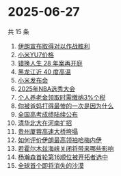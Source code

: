 # 2025-06-27

共 15 条

<!-- BEGIN -->
<!-- 最后更新时间 Fri Jun 27 2025 02:31:16 GMT+0800 (China Standard Time) -->

1. [伊朗宣布取得对以作战胜利](https://www.zhihu.com/search?q=%E4%BC%8A%E6%9C%97%E5%AE%A3%E5%B8%83%E5%8F%96%E5%BE%97%E5%AF%B9%E4%BB%A5%E4%BD%9C%E6%88%98%E8%83%9C%E5%88%A9)
1. [小米YU7价格](https://www.zhihu.com/search?q=%E5%B0%8F%E7%B1%B3YU7%E4%BB%B7%E6%A0%BC)
1. [错换人生 28 年案再开庭](https://www.zhihu.com/search?q=%E9%94%99%E6%8D%A2%E4%BA%BA%E7%94%9F%2028%20%E5%B9%B4%E6%A1%88%E5%86%8D%E5%BC%80%E5%BA%AD)
1. [黑龙江近 40 度高温](https://www.zhihu.com/search?q=%E9%BB%91%E9%BE%99%E6%B1%9F%E8%BF%91%2040%20%E5%BA%A6%E9%AB%98%E6%B8%A9)
1. [小米发布会](https://www.zhihu.com/search?q=%E5%B0%8F%E7%B1%B3%E5%8F%91%E5%B8%83%E4%BC%9A)
1. [2025年NBA选秀大会](https://www.zhihu.com/search?q=2025%E5%B9%B4NBA%E9%80%89%E7%A7%80%E5%A4%A7%E4%BC%9A)
1. [个人养老金领取时需缴纳3%个税](https://www.zhihu.com/search?q=%E4%B8%AA%E4%BA%BA%E5%85%BB%E8%80%81%E9%87%91%E9%A2%86%E5%8F%96%E6%97%B6%E9%9C%80%E7%BC%B4%E7%BA%B33%25%E4%B8%AA%E7%A8%8E)
1. [你被爸妈打得最惨的一次是因为什么](https://www.zhihu.com/search?q=%E4%BD%A0%E8%A2%AB%E7%88%B8%E5%A6%88%E6%89%93%E5%BE%97%E6%9C%80%E6%83%A8%E7%9A%84%E4%B8%80%E6%AC%A1%E6%98%AF%E5%9B%A0%E4%B8%BA%E4%BB%80%E4%B9%88)
1. [全国高考成绩陆续公布](https://www.zhihu.com/search?q=%E5%85%A8%E5%9B%BD%E9%AB%98%E8%80%83%E6%88%90%E7%BB%A9%E9%99%86%E7%BB%AD%E5%85%AC%E5%B8%83)
1. [清华北大在河南扩招](https://www.zhihu.com/search?q=%E6%B8%85%E5%8D%8E%E5%8C%97%E5%A4%A7%E5%9C%A8%E6%B2%B3%E5%8D%97%E6%89%A9%E6%8B%9B)
1. [贵州厦蓉高速大桥垮塌](https://www.zhihu.com/search?q=%E8%B4%B5%E5%B7%9E%E5%8E%A6%E8%93%89%E9%AB%98%E9%80%9F%E5%A4%A7%E6%A1%A5%E5%9E%AE%E5%A1%8C)
1. [如何评价伊朗最高领袖哈梅内伊](https://www.zhihu.com/search?q=%E5%A6%82%E4%BD%95%E8%AF%84%E4%BB%B7%E4%BC%8A%E6%9C%97%E6%9C%80%E9%AB%98%E9%A2%86%E8%A2%96%E5%93%88%E6%A2%85%E5%86%85%E4%BC%8A)
1. [若霍尔木兹海峡关闭将带来哪些影响](https://www.zhihu.com/search?q=%E8%8B%A5%E9%9C%8D%E5%B0%94%E6%9C%A8%E5%85%B9%E6%B5%B7%E5%B3%A1%E5%85%B3%E9%97%AD%E5%B0%86%E5%B8%A6%E6%9D%A5%E5%93%AA%E4%BA%9B%E5%BD%B1%E5%93%8D)
1. [杨瀚森首轮第16顺位被开拓者选中](https://www.zhihu.com/search?q=%E6%9D%A8%E7%80%9A%E6%A3%AE%E9%A6%96%E8%BD%AE%E7%AC%AC16%E9%A1%BA%E4%BD%8D%E8%A2%AB%E5%BC%80%E6%8B%93%E8%80%85%E9%80%89%E4%B8%AD)
1. [全球首个即将消失的沙漠](https://www.zhihu.com/search?q=%E5%85%A8%E7%90%83%E9%A6%96%E4%B8%AA%E5%8D%B3%E5%B0%86%E6%B6%88%E5%A4%B1%E7%9A%84%E6%B2%99%E6%BC%A0)

<!-- END -->
